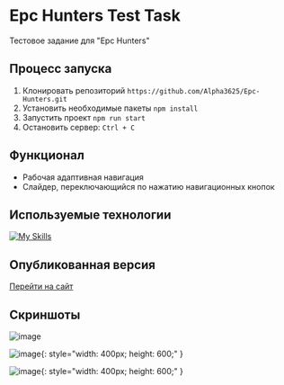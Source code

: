 # Epc Hunters Test Task
Тестовое задание для "Epc Hunters"

## Процесс запуска
1. Клонировать репозиторий ```https://github.com/Alpha3625/Epc-Hunters.git```
2. Установить необходимые пакеты ```npm install```
3. Запустить проект ```npm run start```
4. Остановить сервер: ```Ctrl + C```

## Функционал
- Рабочая адаптивная навигация
- Слайдер, переключающийся по нажатию навигационных кнопок
   
## Используемые технологии
[![My Skills](https://skillicons.dev/icons?i=html,sass,javascript,webpack)](https://skillicons.dev)

## Опубликованная версия
[Перейти на сайт](https://alpha3625.github.io/Epc-Hunters/)

## Скриншоты
![image](https://github.com/user-attachments/assets/1348698e-89d0-415e-9a79-d72f733968df)

![image](https://github.com/user-attachments/assets/b9097764-7534-4609-934f-f2d3a9017d43){: style="width: 400px; height: 600;" }

![image](https://github.com/user-attachments/assets/f381b92b-1d32-4eb3-9362-bce15f24a13d){: style="width: 400px; height: 600;" }
